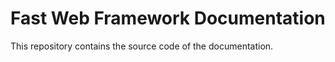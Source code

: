 # Fast Web Framework Documentation

This repository contains the source code of the documentation.

